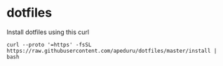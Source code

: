 # dotfiles

Install dotfiles using this curl

`curl --proto '=https' -fsSL https://raw.githubusercontent.com/apeduru/dotfiles/master/install | bash`

